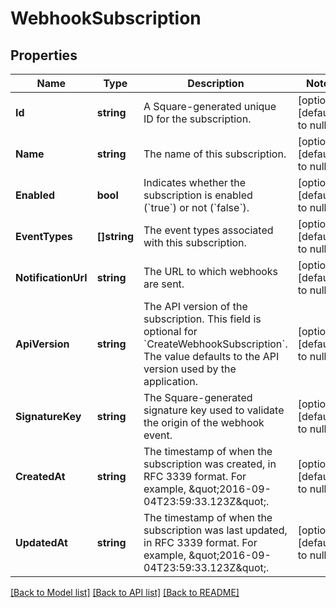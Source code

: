 # WebhookSubscription

## Properties
Name | Type | Description | Notes
------------ | ------------- | ------------- | -------------
**Id** | **string** | A Square-generated unique ID for the subscription. | [optional] [default to null]
**Name** | **string** | The name of this subscription. | [optional] [default to null]
**Enabled** | **bool** | Indicates whether the subscription is enabled (&#x60;true&#x60;) or not (&#x60;false&#x60;). | [optional] [default to null]
**EventTypes** | **[]string** | The event types associated with this subscription. | [optional] [default to null]
**NotificationUrl** | **string** | The URL to which webhooks are sent. | [optional] [default to null]
**ApiVersion** | **string** | The API version of the subscription. This field is optional for &#x60;CreateWebhookSubscription&#x60;.  The value defaults to the API version used by the application. | [optional] [default to null]
**SignatureKey** | **string** | The Square-generated signature key used to validate the origin of the webhook event. | [optional] [default to null]
**CreatedAt** | **string** | The timestamp of when the subscription was created, in RFC 3339 format. For example, \&quot;2016-09-04T23:59:33.123Z\&quot;. | [optional] [default to null]
**UpdatedAt** | **string** | The timestamp of when the subscription was last updated, in RFC 3339 format. For example, \&quot;2016-09-04T23:59:33.123Z\&quot;. | [optional] [default to null]

[[Back to Model list]](../README.md#documentation-for-models) [[Back to API list]](../README.md#documentation-for-api-endpoints) [[Back to README]](../README.md)

